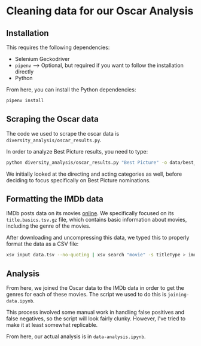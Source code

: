  # Cleaning data for our Oscar Analysis

 ## Installation

 This requires the following dependencies:
 - Selenium Geckodriver
 - `pipenv` --> Optional, but required if you want to follow the installation directly
 - Python

 From here, you can install the Python dependencies:

 ```sh
 pipenv install
 ```

 ## Scraping the Oscar data

 The code we used to scrape the oscar data is `diversity_analysis/oscar_results.py`. 

 In order to analyze Best Picture results, you need to type:

 ```sh
 python diversity_analysis/oscar_results.py "Best Picture" -o data/best_picture.csv
 ```

We initially looked at the directing and acting categories as well, before deciding to focus specifically on Best Picture nominations.

 ## Formatting the IMDb data

 IMDb posts data on its movies [online](https://datasets.imdbws.com/). We specifically focused on its
 `title.basics.tsv.gz` file, which contains basic information about movies, including the genre of the movies.

 After downloading and uncompressing this data, we typed this to properly format the data as a CSV file:
 ```sh
xsv input data.tsv --no-quoting | xsv search "movie" -s titleType > imdb_movie_data.csv
```

## Analysis

From here, we joined the Oscar data to the IMDb data in order to get the genres for each of these movies. The script we used to do this is `joining-data.ipynb`. 

This process involved some manual work in handling false positives and false negatives, so the script will look fairly clunky. However, I've tried to make it at least somewhat replicable.

From here, our actual analysis is in `data-analysis.ipynb`.